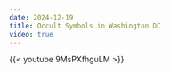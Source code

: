 ```yaml
---
date: 2024-12-19
title: Occult Symbols in Washington DC
video: true
---
```



{{< youtube 9MsPXfhguLM >}}
